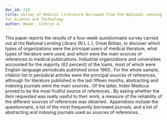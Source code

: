 ```yaml
---
doc_id: 210
title: Survey of Medical Literature Borrowed from the National Lending Library
for Science and Technology
author: Bower, Cathryn A.
---
```


This paper reports the results of a four-week questionnaire survey carried 
out at the National Lending Library (N.L.L.), Great Britian, to discover which
types of organizations were the principal users of medical literature, what 
types of literature were used, and which were the main sources of references
to medical publications..Industrial organizations and universities accounted
for the majority (62 percent) of the loans, most of which were English-language
periodicals published since 1960.. For the whole sample, citation list in 
periodical articles were the principal sources of references, although for
literature published in the last fifteen months, abstracting and indexing
journals were the main sources.. Of the latter, Index Medicus proved to be the
most fruitful source of references.. By asking whether the item requested was
really useful to their work, a measure of the reliability of the different
sources of references was obtained..
   Appendixes include the questionnaire, a list of the most frequently borrowed
journals, and a list of abstracting and indexing journals used as sources of
references..